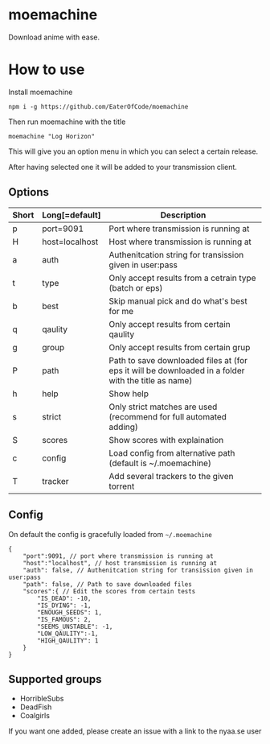 # moemachine

Download anime with ease.

# How to use

Install moemachine
```
npm i -g https://github.com/EaterOfCode/moemachine
```

Then run moemachine with the title

```
moemachine "Log Horizon"
```

This will give you an option menu in which you can select a certain release.

After having selected one it will be added to your transmission client.

## Options


| Short | Long[=default] | Description                                            |
| ----- | -------------- | ------------------------------------------------------ |
| p     | port=9091      | Port where transmission is running at                  |
| H     | host=localhost | Host where transmission is running at                  |
| a     | auth           | Authenitcation string for transission given in user:pass |
| t     | type           | Only accept results from a cetrain type (batch or eps) |
| b     | best           | Skip manual pick and do what's best for me             |
| q     | qaulity        | Only accept results from certain qaulity               |
| g     | group          | Only accept results from certain grup                  |
| P     | path           | Path to save downloaded files at (for eps it will be downloaded in a folder with the title as name) |
| h     | help           | Show help                                              |
| s     | strict         | Only strict matches are used (recommend for full automated adding)                          |
| S     | scores         | Show scores with explaination                          |
| c     | config         | Load config from alternative path (default is ~/.moemachine) |
| T     | tracker        | Add several trackers to the given torrent              |

## Config

On default the config is gracefully loaded from `~/.moemachine`

```
{
	"port":9091, // port where transmission is running at
	"host":"localhost", // host transmission is running at
	"auth": false, // Authenitcation string for transission given in user:pass 
	"path": false, // Path to save downloaded files
	"scores":{ // Edit the scores from certain tests
		"IS_DEAD": -10, 
		"IS_DYING": -1,
		"ENOUGH_SEEDS": 1,
		"IS_FAMOUS": 2,
		"SEEMS_UNSTABLE": -1,
		"LOW_QAULITY":-1,
		"HIGH_QAULITY": 1
	}
}
```

## Supported groups

- HorribleSubs
- DeadFish
- Coalgirls

If you want one added, please create an issue with a link to the nyaa.se user